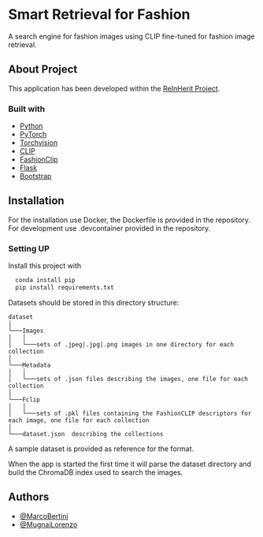 
# Smart Retrieval for Fashion

A search engine for fashion images using CLIP fine-tuned for fashion image retrieval.


## About Project

This application has been developed within the [ReInHerit Project](https://www.reinherit.eu).

### Built with
* [Python](https://www.python.org/)
* [PyTorch](https://pytorch.org/)
* [Torchvision](https://pytorch.org/vision/stable/index.html)
* [CLIP](https://github.com/openai/CLIP)
* [FashionClip](https://github.com/patrickjohncyh/fashion-clip.git)
* [Flask](https://flask.palletsprojects.com/en/2.0.x/)
* [Bootstrap](https://getbootstrap.com/)
## Installation
For the installation use Docker, the Dockerfile is provided in the repository.
For development use .devcontainer provided in the repository.

### Setting UP
Install this project with

```bash
  conda install pip
  pip install requirements.txt
```

Datasets should be stored in this directory structure:
```
dataset
│
└───Images
│   │
│   └───sets of .jpeg|.jpg|.png images in one directory for each collection
│
└───Metadata
│   │
│   └───sets of .json files describing the images, one file for each collection
│
└───Fclip
│   │
│   └───sets of .pkl files containing the FashionCLIP descriptors for each image, one file for each collection
│
└───dataset.json  describing the collections
```

A sample dataset is provided as reference for the format.

When the app is started the first time it will parse the dataset directory and build the ChromaDB index used to search the images.

## Authors

- [@MarcoBertini](https://www.github.com/mbertini)
- [@MugnaiLorenzo](https://www.github.com/MugnaiLorenzo)

